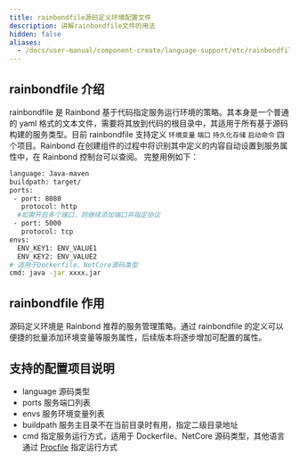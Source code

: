 ```yaml
---
title: rainbondfile源码定义环境配置文件
description: 讲解rainbondfile文件的用法
hidden: false
aliases:
  - /docs/user-manual/component-create/language-support/etc/rainbondfile/
---
```


## rainbondfile 介绍

rainbondfile 是 Rainbond 基于代码指定服务运行环境的策略。其本身是一个普通的 yaml 格式的文本文件，需要将其放到代码的根目录中，其适用于所有基于源码构建的服务类型。目前 rainbondfile 支持定义 `环境变量` `端口` `持久化存储` `启动命令` 四个项目。Rainbond 在创建组件的过程中将识别其中定义的内容自动设置到服务属性中，在 Rainbond 控制台可以查阅。
完整用例如下：

```bash
language: Java-maven
buildpath: target/
ports:
 - port: 8080
   protocol: http
  #如需开启多个端口，则继续添加端口并指定协议
 - port: 5000
   protocol: tcp
envs:
  ENV_KEY1: ENV_VALUE1
  ENV_KEY2: ENV_VALUE2
# 适用于Dockerfile、NetCore源码类型
cmd: java -jar xxxx.jar
```

## rainbondfile 作用

源码定义环境是 Rainbond 推荐的服务管理策略。通过 rainbondfile 的定义可以便捷的批量添加环境变量等服务属性，后续版本将逐步增加可配置的属性。

## 支持的配置项目说明

- language 源码类型
- ports 服务端口列表
- envs 服务环境变量列表
- buildpath 服务主目录不在当前目录时有用，指定二级目录地址
- cmd 指定服务运行方式，适用于 Dockerfile、NetCore 源码类型，其他语言通过 [Procfile](./procfile/) 指定运行方式

